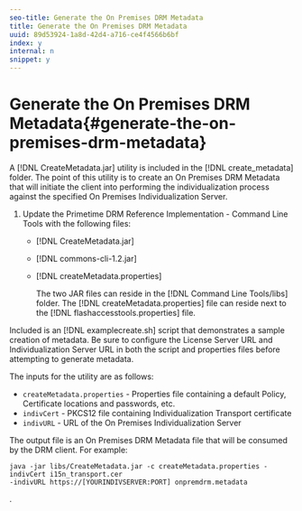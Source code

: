 ```yaml
---
seo-title: Generate the On Premises DRM Metadata
title: Generate the On Premises DRM Metadata
uuid: 89d53924-1a8d-42d4-a716-ce4f4566b6bf
index: y
internal: n
snippet: y
---
```


# Generate the On Premises DRM Metadata{#generate-the-on-premises-drm-metadata}

A [!DNL CreateMetadata.jar] utility is included in the [!DNL create_metadata] folder. The point of this utility is to create an On Premises DRM Metadata that will initiate the client into performing the individualization process against the specified On Premises Individualization Server. 

1. Update the Primetime DRM Reference Implementation - Command Line Tools with the following files:

    * [!DNL CreateMetadata.jar] 
    * [!DNL commons-cli-1.2.jar] 
    * [!DNL createMetadata.properties]

       The two JAR files can reside in the [!DNL Command Line Tools/libs] folder. The [!DNL createMetadata.properties] file can reside next to the [!DNL flashaccesstools.properties] file.

<!--<a id="example_2116349CA33642CD9293EAD94A532ED8"></a>-->

Included is an [!DNL examplecreate.sh] script that demonstrates a sample creation of metadata. Be sure to configure the License Server URL and Individualization Server URL in both the script and properties files before attempting to generate metadata.

The inputs for the utility are as follows:

* `createMetadata.properties` - Properties file containing a default Policy, Certificate locations and passwords, etc. 
* `indivCert` - PKCS12 file containing Individualization Transport certificate 
* `indivURL` - URL of the On Premises Individualization Server

The output file is an On Premises DRM Metadata file that will be consumed by the DRM client. For example: 

```
java -jar libs/CreateMetadata.jar -c createMetadata.properties -indivCert i15n_transport.cer
-indivURL https://[YOURINDIVSERVER:PORT] onpremdrm.metadata
```

.  